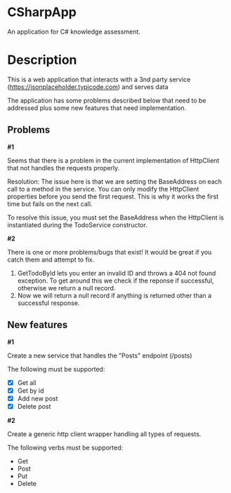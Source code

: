 # CSharpApp

An application for C# knowledge assessment.

# Description

This is a web application that interacts with a 3nd party service (https://jsonplaceholder.typicode.com) and serves data

The application has some problems described below that need to be addressed plus some new features that need implementation.

## Problems

**#1**

Seems that there is a problem in the current implementation of HttpClient that not handles the requests properly.

Resolution:
The issue here is that we are setting the BaseAddress on each call to a method in the service. You can only modify the HttpClient properties before you send the first request. This is why it works the first time but fails on the next call.

To resolve this issue, you must set the BaseAddress when the HttpClient is instantiated during the TodoService constructor.

**#2**

Τhere is one or more problems/bugs that exist! It would be great if you catch them and attempt to fix.

1. GetTodoById lets you enter an invalid ID and throws a 404 not found exception. To get around this we check if the reponse if successful, otherwise we return a null record.
2. Now we will return a null record if anything is returned other than a successful response.

## New features

**#1**

Create a new service that handles the "Posts" endpoint (/posts)

The following must be supported:

- [x] Get all
- [x] Get by id
- [x] Add new post
- [x] Delete post

**#2**

Create a generic http client wrapper handling all types of requests.

The following verbs must be supported:
- Get
- Post
- Put
- Delete
